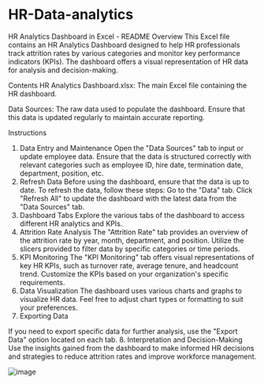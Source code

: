 # HR-Data-analytics

HR Analytics Dashboard in Excel - README
Overview
This Excel file contains an HR Analytics Dashboard designed to help HR professionals track attrition rates by various categories and monitor key performance indicators (KPIs). The dashboard offers a visual representation of HR data for analysis and decision-making.

Contents
HR Analytics Dashboard.xlsx: The main Excel file containing the HR dashboard.

Data Sources: The raw data used to populate the dashboard. Ensure that this data is updated regularly to maintain accurate reporting.

Instructions
1. Data Entry and Maintenance
Open the "Data Sources" tab to input or update employee data. Ensure that the data is structured correctly with relevant categories such as employee ID, hire date, termination date, department, position, etc.
2. Refresh Data
Before using the dashboard, ensure that the data is up to date. To refresh the data, follow these steps:
Go to the "Data" tab.
Click "Refresh All" to update the dashboard with the latest data from the "Data Sources" tab.
3. Dashboard Tabs
Explore the various tabs of the dashboard to access different HR analytics and KPIs.
4. Attrition Rate Analysis
The "Attrition Rate" tab provides an overview of the attrition rate by year, month, department, and position.
Utilize the slicers provided to filter data by specific categories or time periods.
5. KPI Monitoring
The "KPI Monitoring" tab offers visual representations of key HR KPIs, such as turnover rate, average tenure, and headcount trend.
Customize the KPIs based on your organization's specific requirements.
6. Data Visualization
The dashboard uses various charts and graphs to visualize HR data. Feel free to adjust chart types or formatting to suit your preferences.
7. Exporting Data

If you need to export specific data for further analysis, use the "Export Data" option located on each tab.
8. Interpretation and Decision-Making Use the insights gained from the dashboard to make informed HR decisions and strategies to reduce attrition rates and improve workforce management.


![image](https://github.com/prernaInkar43/HR-Data-analytics/assets/96662678/61e35263-fdc7-4bce-ad62-e035ec45f0e7)





